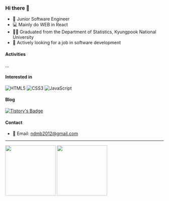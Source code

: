 ### Hi there 👋

- 🌱 Junior Software Engineer
- 💻 Mainly do WEB in React
- 👨‍🎓 Graduated from the Department of Statistics, Kyungpook National University
- 🤔 Actively looking for a job in software development

#### Activities

...

#### Interested in

![HTML5](https://img.shields.io/badge/html5-%23E34F26.svg?style=for-the-badge&logo=html5&logoColor=white)
![CSS3](https://img.shields.io/badge/css3-%231572B6.svg?style=for-the-badge&logo=css3&logoColor=white)
![JavaScript](https://img.shields.io/badge/javascript-%23323330.svg?style=for-the-badge&logo=javascript&logoColor=%23F7DF1E)

#### Blog
<div>
  
[![Tistory's Badge](https://github-readme-tistory-card.vercel.app/api/badge?name=tistory)](https://doongeon-stack.tistory.com/)

</div>

#### Contact
- 📧 Email: ndmb2012@gmail.com

<hr>

<div>
  <img height=160 src="https://github-readme-stats.vercel.app/api?username=doongeon&rank_icon=github&theme=transparent&hide_border=true"/>
  <img height=160 src="https://github-readme-stats.vercel.app/api/top-langs/?username=doongeon&hide_progress=true&theme=transparent&hide_border=true"/>
</div>


